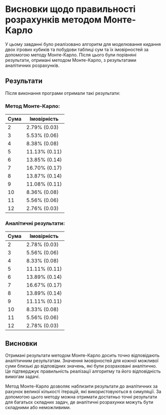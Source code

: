 # Висновки щодо правильності розрахунків методом Монте-Карло

У цьому завданні було реалізовано алгоритм для моделювання кидання двох ігрових кубиків та побудови таблиці сум та їх імовірностей за допомогою методу Монте-Карло. Після цього були порівняні результати, отримані методом Монте-Карло, з результатами аналітичних розрахунків.

## Результати

Після виконання програми отримали такі результати:

### Метод Монте-Карло:

| Сума | Імовірність |
|------|-------------|
| 2    | 2.79% (0.03)|
| 3    | 5.53% (0.06)|
| 4    | 8.38% (0.08)|
| 5    | 11.13% (0.11)|
| 6    | 13.85% (0.14)|
| 7    | 16.70% (0.17)|
| 8    | 13.87% (0.14)|
| 9    | 11.08% (0.11)|
| 10   | 8.36% (0.08)|
| 11   | 5.56% (0.06)|
| 12   | 2.76% (0.03)|

### Аналітичні результати:

| Сума | Імовірність |
|------|-------------|
| 2    | 2.78% (0.03)|
| 3    | 5.56% (0.06)|
| 4    | 8.33% (0.08)|
| 5    | 11.11% (0.11)|
| 6    | 13.89% (0.14)|
| 7    | 16.67% (0.17)|
| 8    | 13.89% (0.14)|
| 9    | 11.11% (0.11)|
| 10   | 8.33% (0.08)|
| 11   | 5.56% (0.06)|
| 12   | 2.78% (0.03)|

## Висновки

Отримані результати методом Монте-Карло досить точно відповідають аналітичним результатам. Значення імовірностей для кожної можливої суми близькі до відповідних значень, які були розраховані аналітично. Це підтверджує правильність реалізації алгоритму та його відповідність вимогам задачі.

Метод Монте-Карло дозволяє наблизити результати до аналітичних за рахунок великої кількості ітерацій, які використовуються в симуляції. За допомогою цього методу можна отримати достатньо точні результати для багатьох складних задач, де аналітичні розрахунки можуть бути складними або неможливими.